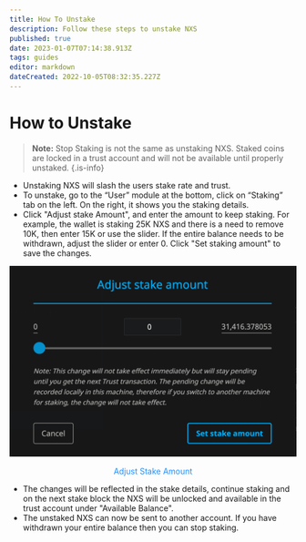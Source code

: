 ```yaml
---
title: How To Unstake
description: Follow these steps to unstake NXS
published: true
date: 2023-01-07T07:14:38.913Z
tags: guides
editor: markdown
dateCreated: 2022-10-05T08:32:35.227Z
---
```


# How to Unstake

> **Note:** Stop Staking is not the same as unstaking NXS. Staked coins are locked in a trust account and will not be available until properly unstaked.
{.is-info}



* Unstaking NXS will slash the users stake rate and trust.
* To unstake, go to the “User” module at the bottom, click on “Staking” tab on the left. On the right, it shows you the staking details.
* Click "Adjust stake Amount", and enter the amount to keep staking. For example, the wallet is staking 25K NXS and there is a need to remove 10K, then enter 15K or use the slider. If the entire balance needs to be withdrawn, adjust the slider or enter 0. Click "Set staking amount" to save the changes.

![adjust_stake.png](/adjust_stake.png)<p align="center" style="color:dodgerblue;">Adjust Stake Amount</p>

* The changes will be reflected in the stake details, continue staking and on the next stake block the NXS will be unlocked and available in the trust account under "Available Balance".
* The unstaked NXS can now be sent to another account. If you have withdrawn your entire balance then you can stop staking.
